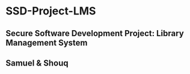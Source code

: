 # SSD-Project-LMS
## Secure Software Development Project: Library Management System
## Samuel & Shouq
